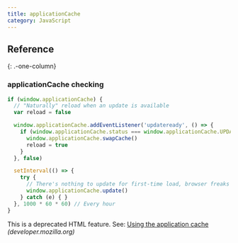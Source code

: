 ```yaml
---
title: applicationCache
category: JavaScript
---
```


## Reference
{: .-one-column}

### applicationCache checking

```js
if (window.applicationCache) {
  // "Naturally" reload when an update is available
  var reload = false

  window.applicationCache.addEventListener('updateready', () => {
    if (window.applicationCache.status === window.applicationCache.UPDATEREADY) {
      window.applicationCache.swapCache()
      reload = true
    }
  }, false)

  setInterval(() => {
    try {
      // There's nothing to update for first-time load, browser freaks out :/
      window.applicationCache.update()
    } catch (e) { }
  }, 1000 * 60 * 60) // Every hour
}
```

This is a deprecated HTML feature. See: [Using the application cache](https://developer.mozilla.org/en-US/docs/HTML/Using_the_application_cache) _(developer.mozilla.org)_
